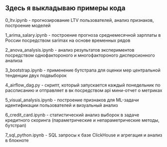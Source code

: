 ## Здесь я выкладываю примеры кода

0_ltv.ipynb - прогнозирование LTV пользователей, анализ признаков, построение моделей

1_arima_salary.ipynb - построение прогноза среднемесячной зарплаты в России посредством sarimax на основе временных рядов

2_anova_analysis.ipynb - анализ результатов экспериментов посредством однофактороного и многофактороного дисперсионного анализа

3_bootstrap.ipynb - применение бутстрапа для оценки мер центральной тенденции двух подвыборок

4_airflow_dag.py - скрипт, который запускается каждый понедельник по рассписанию и отправляет в вк посредством api мини-отчет о метриках 

5_visual_analysis.ipynb - построение признаков для ML-задачи идентификации пользователей и визуальный анализ

6_credit_card.ipynb - статистический анализ выборок в задаче кредитного скоринга (параметрические и непараметрические методы, бутстрап)

7_sql_python.ipynb -  SQL запросы к базе ClickHouse и агрегация и анализ в блокноте

